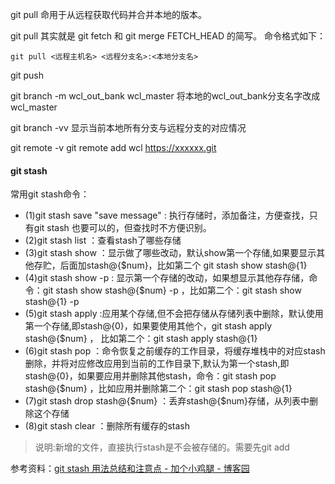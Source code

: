 

git pull 命用于从远程获取代码并合并本地的版本。

git pull 其实就是 git fetch 和 git merge FETCH_HEAD 的简写。 命令格式如下：
```
git pull <远程主机名> <远程分支名>:<本地分支名>
```


git push 





git branch -m wcl_out_bank wcl_master   将本地的wcl_out_bank分支名字改成wcl_master

git branch -vv  显示当前本地所有分支与远程分支的对应情况



git remote -v
git remote add wcl https://xxxxxx.git   



#### git stash
常用git stash命令：
- (1)git stash save "save message"  : 执行存储时，添加备注，方便查找，只有git stash 也要可以的，但查找时不方便识别。
- (2)git stash list  ：查看stash了哪些存储
- (3)git stash show ：显示做了哪些改动，默认show第一个存储,如果要显示其他存贮，后面加stash@{$num}，比如第二个 git stash show stash@{1}
- (4)git stash show -p : 显示第一个存储的改动，如果想显示其他存存储，命令：git stash show  stash@{$num}  -p ，比如第二个：git stash show  stash@{1}  -p
- (5)git stash apply :应用某个存储,但不会把存储从存储列表中删除，默认使用第一个存储,即stash@{0}，如果要使用其他个，git stash apply stash@{$num} ， 比如第二个：git stash apply stash@{1} 
- (6)git stash pop ：命令恢复之前缓存的工作目录，将缓存堆栈中的对应stash删除，并将对应修改应用到当前的工作目录下,默认为第一个stash,即stash@{0}，如果要应用并删除其他stash，命令：git stash pop stash@{$num} ，比如应用并删除第二个：git stash pop stash@{1}
- (7)git stash drop stash@{$num} ：丢弃stash@{$num}存储，从列表中删除这个存储
- (8)git stash clear ：删除所有缓存的stash

> 说明:新增的文件，直接执行stash是不会被存储的。需要先git add

参考资料：[git stash 用法总结和注意点 - 加个小鸡腿 - 博客园](https://www.cnblogs.com/zndxall/archive/2018/09/04/9586088.html)

